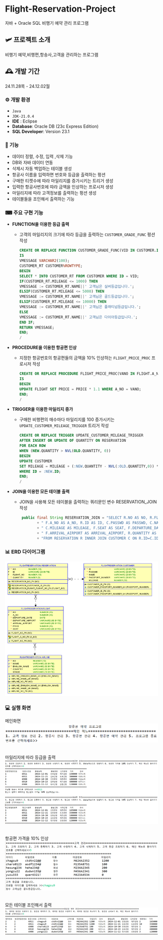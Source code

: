 # Flight-Reservation-Project
자바 + Oracle SQL 비행기 예약 관리 프로그램


## 🛩 프로젝트 소개
비행기 예약,비행편,항송사,고객을 관리하는 프로그램


## 🕰️ 개발 기간
24.11.28목 - 24.12.02월


### ⚙️ 개발 환경
- `Java`
- `JDK-21.0.4`
- **IDE** : Eclipse
- **Database**: Oracle DB (23c Express Edition)
- **SQL Developer**: Version 23.1


### 📌 기능
- 데이터 정렬, 수정, 입력 ,삭제 기능
- DB와 자바 데이터 연동
- 삭제시 자동 백업하는 테이블 생성
- 항공사 이름을 입력하면 번호와 등급을 출력하는 펑션
- 구매한 티켓수에 따라 마일리지를 증가시키는 트리거 생성
- 입력한 항공사번호에 따라 금액을 인상하는 프로시저 생성
- 마일리지에 따라 고객정보를 출력하는 펑션 생성
- 테이블들을 조인해서 출력하는 기능


### ⌨ 주요 구현 기능
- **FUNCTION을 이용한 등급 출력**
  - 고객의 마일리지의 크기에 따라 등급을 출력하는 `CUSTOMER_GRADE_FUNC` 펑션 작성
    ```sql
    CREATE OR REPLACE FUNCTION CUSTOMER_GRADE_FUNC(VID IN CUSTOMER.ID%TYPE) RETURN VARCHAR2
    IS
    VMESSAGE VARCHAR2(100);
    CUSTOMER_RT CUSTOMER%ROWTYPE;
    BEGIN
    SELECT * INTO CUSTOMER_RT FROM CUSTOMER WHERE ID = VID;
    IF(CUSTOMER_RT.MILEAGE <= 1000) THEN
    VMESSAGE := CUSTOMER_RT.NAME||' 고객님은 실버등급입니다.';
    ELSIF(CUSTOMER_RT.MILEAGE <= 5000) THEN
    VMESSAGE := CUSTOMER_RT.NAME||' 고객님은 골드등급입니다.';
    ELSIF(CUSTOMER_RT.MILEAGE <= 10000) THEN
    VMESSAGE := CUSTOMER_RT.NAME||' 고객님은 플래티넘등급입니다.';
    ELSE
    VMESSAGE := CUSTOMER_RT.NAME||' 고객님은 다이아등급입니다.';
    END IF;
    RETURN VMESSAGE;
    END;
    /
    ```

- **PROCEDURE을 이용한 항공편 인상**
  - 지정한 항공번호의 항공편들의 금액을 10% 인상하는 `FLIGHT_PRICE_PROC` 프로시저 작성
    ```sql
    CREATE OR REPLACE PROCEDURE FLIGHT_PRICE_PROC(VANO IN FLIGHT.A_NO%TYPE)
    IS
    BEGIN
    UPDATE FLIGHT SET PRICE = PRICE * 1.1 WHERE A_NO = VANO;
    END;
    /
    ```
    
- **TRIGGER을 이용한 마일리지 증가**
  - 구매한 비행편의 매수마다 마일리지를 100 증가시키는 `UPDATE_CUSTOMER_MILEAGE_TRIGGER` 트리거 작성
    ```sql
    CREATE OR REPLACE TRIGGER UPDATE_CUSTOMER_MILEAGE_TRIGGER
    AFTER INSERT OR UPDATE OF QUANTITY ON RESERVATION
    FOR EACH ROW
    WHEN (NEW.QUANTITY > NVL(OLD.QUANTITY, 0))
    BEGIN
    UPDATE CUSTOMER
    SET MILEAGE = MILEAGE + (:NEW.QUANTITY - NVL(:OLD.QUANTITY,0)) * 100
    WHERE ID = :NEW.ID;
    END;
    /
    ```

- **JOIN을 이용한 모든 테이블 출력**
  - JOIN을 사용해 모든 테이블을 출력하는 쿼리문인 변수 RESERVATION_JOIN 작성
    ```java
     public final String RESERVATION_JOIN = "SELECT R.NO AS NO, R.FLIGHT_NO AS FLIGHT_NO,"
			+ " F.A_NO AS A_NO, R.ID AS ID, C.PASSWD AS PASSWD, C.NAME AS NAME, C.PASSPORT_NUMBER AS PASSPORT_NUMBER,"
			+ " C.MILEAGE AS MILEAGE, F.SEAT AS SEAT, F.DEPARTURE_DATE AS DEPARTURE_DATE, F.DEPARTURE_AIRPORT AS DEPARTURE_AIRPORT,"
			+ " F.ARRIVAL_AIRPORT AS ARRIVAL_AIRPORT, R.QUANTITY AS QUANTITY, F.PRICE AS PRICE "
			+ "FROM RESERVATION R INNER JOIN CUSTOMER C ON R.ID=C.ID INNER JOIN FLIGHT F ON R.FLIGHT_NO=F.NO";
    ```


### 📊 ERD 다이어그램
<img src="https://github.com/DynamicRD/FlightReservation/blob/dev/db/FlightReservationERD.png" width="800"/>


### 💻 실행 화면
메인화면  
<img src="https://github.com/DynamicRD/FlightReservation/blob/dev/db/%EC%8B%A4%ED%96%891.png"/>
<br>
<br>
<br>
마일리지에 따라 등급을 출력  
<img src="https://github.com/DynamicRD/FlightReservation/blob/dev/db/%EC%8B%A4%ED%96%892.png"/>
<br>
<br>
<br>
항공편 가격을 10% 인상  
<img src="https://github.com/DynamicRD/FlightReservation/blob/dev/db/%EC%8B%A4%ED%96%893.png"/>
<br>
<br>
<br>
모든 테이블 조인해서 출력  
<img src="https://github.com/DynamicRD/FlightReservation/blob/dev/db/%EC%8B%A4%ED%96%894.png"/>
